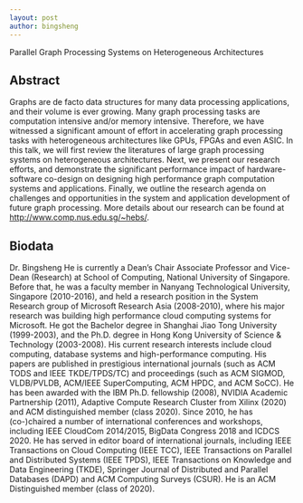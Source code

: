```yaml
---
layout: post
author: bingsheng
---
```

Parallel Graph Processing Systems on Heterogeneous Architectures
 
## Abstract
Graphs are de facto data structures for many data processing applications, and their volume is ever growing. Many graph processing tasks are computation intensive and/or memory intensive. Therefore, we have witnessed a significant amount of effort in accelerating graph processing tasks with heterogeneous architectures like GPUs, FPGAs and even ASIC. In this talk, we will first review the literatures of large graph processing systems on heterogeneous architectures. Next, we present our research efforts, and demonstrate the significant performance impact of hardware-software co-design on designing high performance graph computation systems and applications. Finally, we outline the research agenda on challenges and opportunities in the system and application development of future graph processing. More details about our research can be found at http://www.comp.nus.edu.sg/~hebs/.

## Biodata
Dr. Bingsheng He is currently a Dean’s Chair Associate Professor and Vice-Dean (Research) at School of Computing, National University of Singapore. Before that, he was a faculty member in Nanyang Technological University, Singapore (2010-2016), and held a research position in the System Research group of Microsoft Research Asia (2008-2010), where his major research was building high performance cloud computing systems for Microsoft. He got the Bachelor degree in Shanghai Jiao Tong University (1999-2003), and the Ph.D. degree in Hong Kong University of Science & Technology (2003-2008). His current research interests include cloud computing, database systems and high-performance computing. His papers are published in prestigious international journals (such as ACM TODS and IEEE TKDE/TPDS/TC) and proceedings (such as ACM SIGMOD, VLDB/PVLDB, ACM/IEEE SuperComputing, ACM HPDC, and ACM SoCC). He has been awarded with the IBM Ph.D. fellowship (2008), NVIDIA Academic Partnership (2011), Adaptive Compute Research Cluster from Xilinx (2020) and ACM distinguished member (class 2020). Since 2010, he has (co-)chaired a number of international conferences and workshops, including IEEE CloudCom 2014/2015, BigData Congress 2018 and ICDCS 2020. He has served in editor board of international journals, including IEEE Transactions on Cloud Computing (IEEE TCC), IEEE Transactions on Parallel and Distributed Systems (IEEE TPDS), IEEE Transactions on Knowledge and Data Engineering (TKDE), Springer Journal of Distributed and Parallel Databases (DAPD) and ACM Computing Surveys (CSUR). He is an ACM Distinguished member (class of 2020).
